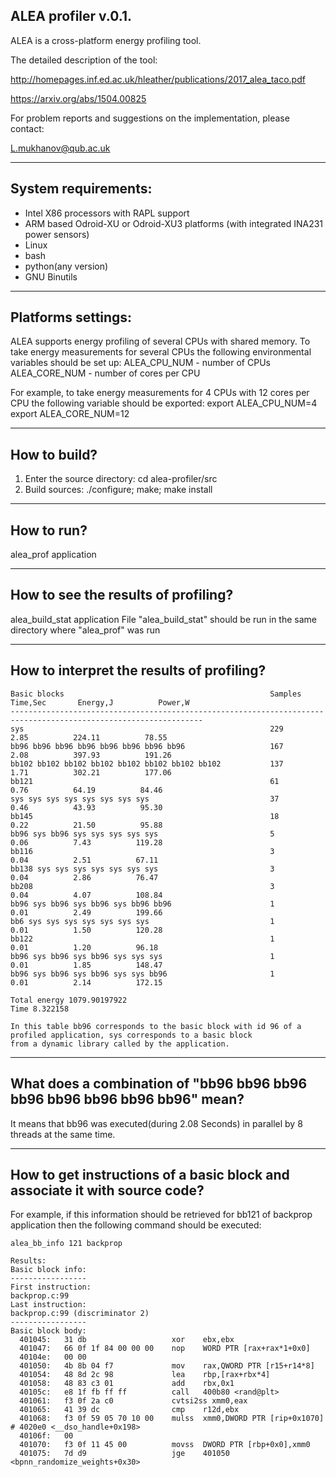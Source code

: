ALEA profiler v.0.1.
--------------------------------------------------
ALEA is a cross-platform energy profiling tool.

The detailed description of the tool:

http://homepages.inf.ed.ac.uk/hleather/publications/2017_alea_taco.pdf

https://arxiv.org/abs/1504.00825

For problem reports and suggestions on the implementation,
please contact:

   L.mukhanov@qub.ac.uk

--------------------
System requirements:
--------------------
 - Intel X86 processors with RAPL support
 - ARM based Odroid-XU or Odroid-XU3 platforms (with integrated INA231 power sensors)
 - Linux
 - bash
 - python(any version)
 - GNU Binutils

-------------------
Platforms settings:
-------------------
 ALEA supports energy profiling of several CPUs with shared memory.
 To take energy measurements for several CPUs the following environmental
 variables should be set up:
 ALEA_CPU_NUM - number of CPUs
 ALEA_CORE_NUM - number of cores per CPU

For example, to take energy measurements for 4 CPUs with 12 cores
per CPU the following variable should be exported:
export ALEA_CPU_NUM=4
export ALEA_CORE_NUM=12

-------------
How to build?
-------------
1. Enter the source directory:
   cd alea-profiler/src
2. Build sources:
   ./configure; make; make install

-----------
How to run?
-----------
alea_prof application

------------------------------------
How to see the results of profiling?
------------------------------------
alea_build_stat application
File "alea_build_stat" should be run in the same directory where "alea_prof" was run

------------------------------------------
How to interpret the results of profiling?
------------------------------------------
```
Basic blocks                                              Samples    Time,Sec       Energy,J          Power,W     
-----------------------------------------------------------------------------------------------------------------
sys                                                       229          2.85          224.11          78.55
bb96 bb96 bb96 bb96 bb96 bb96 bb96 bb96                   167          2.08          397.93          191.26
bb102 bb102 bb102 bb102 bb102 bb102 bb102 bb102           137          1.71          302.21          177.06
bb121                                                     61           0.76          64.19          84.46
sys sys sys sys sys sys sys sys                           37           0.46          43.93          95.30
bb145                                                     18           0.22          21.50          95.88
bb96 sys bb96 sys sys sys sys sys                         5            0.06          7.43          119.28
bb116                                                     3            0.04          2.51          67.11
bb138 sys sys sys sys sys sys sys                         3            0.04          2.86          76.47
bb208                                                     3            0.04          4.07          108.84
bb96 sys bb96 sys bb96 sys bb96 bb96                      1            0.01          2.49          199.66
bb6 sys sys sys sys sys sys sys                           1            0.01          1.50          120.28
bb122                                                     1            0.01          1.20          96.18
bb96 sys bb96 sys bb96 sys sys sys                        1            0.01          1.85          148.47
bb96 sys bb96 sys bb96 sys sys bb96                       1            0.01          2.14          172.15

Total energy 1079.90197922
Time 8.322158

In this table bb96 corresponds to the basic block with id 96 of a profiled application, sys corresponds to a basic block
from a dynamic library called by the application.
```
-------------------------------------------------------
What does a combination of "bb96 bb96 bb96 bb96 bb96 bb96 bb96 bb96" mean?
-------------------------------------------------------
It means that bb96 was executed(during 2.08 Seconds) in parallel by 8 threads at the same time.

---------------------------------------------------------------------------
How to get instructions of a basic block and associate it with source code?
---------------------------------------------------------------------------
For example, if this information should be retrieved for bb121 of  backprop application then the
following command should be executed:
```
alea_bb_info 121 backprop

Results:
Basic block info:
-----------------
First instruction:
backprop.c:99
Last instruction:
backprop.c:99 (discriminator 2)
-----------------
Basic block body:
  401045:	31 db                	xor    ebx,ebx
  401047:	66 0f 1f 84 00 00 00    nop    WORD PTR [rax+rax*1+0x0]
  40104e:	00 00 
  401050:	4b 8b 04 f7          	mov    rax,QWORD PTR [r15+r14*8]
  401054:	48 8d 2c 98          	lea    rbp,[rax+rbx*4]
  401058:	48 83 c3 01          	add    rbx,0x1
  40105c:	e8 1f fb ff ff          call   400b80 <rand@plt>
  401061:	f3 0f 2a c0          	cvtsi2ss xmm0,eax
  401065:	41 39 dc                cmp    r12d,ebx
  401068:	f3 0f 59 05 70 10 00    mulss  xmm0,DWORD PTR [rip+0x1070]      # 4020e0 <__dso_handle+0x198>
  40106f:	00 
  401070:	f3 0f 11 45 00          movss  DWORD PTR [rbp+0x0],xmm0
  401075:	7d d9                	jge    401050 <bpnn_randomize_weights+0x30>
```
